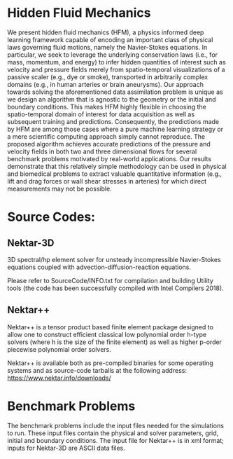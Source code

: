 # Hidden Fluid Mechanics
We present hidden fluid mechanics (HFM), a physics informed deep learning framework capable of encoding an important class of physical laws governing fluid motions, namely the Navier-Stokes equations. In particular, we seek to leverage the underlying conservation laws (i.e., for mass, momentum, and energy) to infer hidden quantities of interest such as velocity and pressure fields merely from spatio-temporal visualizations of a passive scaler (e.g., dye or smoke), transported in arbitrarily complex domains (e.g., in human arteries or brain aneurysms). Our approach towards solving the aforementioned data assimilation problem is unique as we design an algorithm that is agnostic to the geometry or the initial and boundary conditions. This makes HFM highly flexible in choosing the spatio-temporal domain of interest for data acquisition as well as subsequent training and predictions. Consequently, the predictions made by HFM are among those cases where a pure machine learning strategy or a mere scientific computing approach simply cannot reproduce. The proposed algorithm achieves accurate predictions of the pressure and velocity fields in both two and three dimensional flows for several benchmark problems motivated by real-world applications. Our results demonstrate that this relatively simple methodology can be used in physical and biomedical problems to extract valuable quantitative information (e.g., lift and drag forces or wall shear stresses in arteries) for which direct measurements may not be possible.

# Source Codes:
## Nektar-3D
3D spectral/hp element solver for unsteady incompressible Navier-Stokes equations coupled with advection-diffusion-reaction equations.

Please refer to SourceCode/INFO.txt for compilation and building Utility tools (the code has been successfully compiled with Intel Compilers 2018).

## Nektar++
Nektar++ is a tensor product based finite element package designed to allow one to construct efficient classical low polynomial order h-type solvers (where h is the size of the finite element) as well as higher p-order piecewise polynomial order solvers.

Nektar++ is available both as pre-compiled binaries for some operating systems and as source-code tarballs at the following address: https://www.nektar.info/downloads/

# Benchmark Problems
The benchmark problems include the input files needed for the simulations to run. These input files contain the physical and solver parameters, grid, initial and boundary conditions. The input file for Nektar++ is in xml format; inputs for Nektar-3D are ASCII data files.

